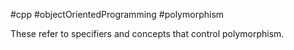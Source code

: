#cpp #objectOrientedProgramming #polymorphism 

These refer to specifiers and concepts that control polymorphism.